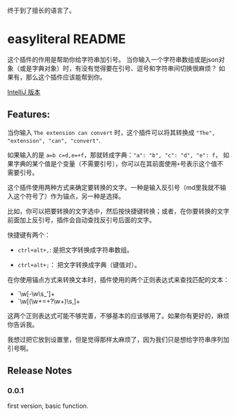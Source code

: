 终于到了擅长的语言了。


# easyliteral README

这个插件的作用是帮助你给字符串加引号。
当你输入一个字符串数组或是json对象（或是字典对象）时，有没有觉得要在引号、逗号和字符串间切换很麻烦？
如果有，那么这个插件应该能帮到你。

[IntelliJ 版本](https://github.com/er3456qi/EasyLiteral)

## Features:

当你输入 `The extension can convert` 时，这个插件可以将其转换成 `"The", "extension", "can", "convert"`.

如果输入的是 `a=b c=d,e=+f`，那就转成字典：`"a": "b", "c": "d", "e": f`，
如果字典的某个值是个变量（不需要引号），你可以在其前面使用`+`号表示这个值不需要引号。

这个插件使用两种方式来确定要转换的文字。一种是输入反引号（md里我就不输入这个符号了）作为锚点，另一种是选择。

比如，你可以把要转换的文字选中，然后按快捷键转换；或者，在你要转换的文字前面加上反引号，插件会自动查找反引号后面的文字。

快捷键有两个：

* `ctrl+alt+,`: 是把文字转换成字符串数组。

* `ctrl+alt+;`： 把文字转换成字典（键值对）。

在你使用锚点方式来转换文本时，插件使用的两个正则表达式来查找匹配的文本：

* \`\w[-\w\s_']+
* \`\w[(\w+=\+?\w+)\s,]+

这两个正则表达式可能不够完善，不够基本的应该够用了。如果你有更好的，麻烦你告诉我。

我想过把它放到设置里，但是觉得那样太麻烦了，因为我们只是想给字符串序列加引号啊。

## Release Notes

### 0.0.1

first version, basic function.
